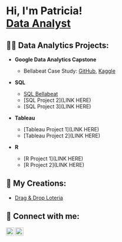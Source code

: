 <h1>Hi, I'm Patricia! <br/><a href="https://github.com/ptorres1126">Data Analyst</a> <a href="https://www.linkedin.com/in/patricia-delmar"></a></h1>

<h2>👨‍💻 Data Analytics Projects:</h2>

- <b>Google Data Analytics Capstone</b>
  - Bellabeat Case Study: [GitHub](https://github.com/ptorres1126/SQL-Bellabeat), [Kaggle](https://www.kaggle.com/code/ptorres1126/bellabeat-case-study)

- <b>SQL</b>
  - [SQL Bellabeat](https://github.com/ptorres1126/SQL-Bellabeat)
  - [SQL Project 2](LINK HERE)
  - [SQL Project 3](LINK HERE)
- <b>Tableau</b>
  - [Tableau Project 1](LINK HERE)
  - [Tableau Project 2](LINK HERE)
- <b>R</b>
  - [R Project 1](LINK HERE)
  - [R Project 2](LINK HERE)

<h2>👾 My Creations:</h2>

- [Drag & Drop Loteria](https://360.articulate.com/review/content/3fd25b58-4ffd-481e-870c-c3df4b0f43b1/review)

<h2> 📱 Connect with me:</h2>

[<img align="left" alt="JoshMadakor | LinkedIn" width="22px" src="https://cdn.jsdelivr.net/npm/simple-icons@v3/icons/linkedin.svg" />][linkedin]
[<img align="left" alt="JoshMadakor | LinkedIn" width="22px" src="https://cdn.jsdelivr.net/npm/simple-icons@3.13.0/icons/gmail.svg" />][gmail]

[linkedin]: https://www.linkedin.com/in/patricia-delmar
[gmail]: mailto:ptorres1126@gmail.com

<!--

Here are some ideas to get you started:

- 🔭 I’m currently working on ...
- 🌱 I’m currently learning ...
- 👯 I’m looking to collaborate on ...
- 🤔 I’m looking for help with ...
- 💬 Ask me about ...
- 📫 How to reach me: ...
- 😄 Pronouns: ...
- ⚡ Fun fact: ...
-->

